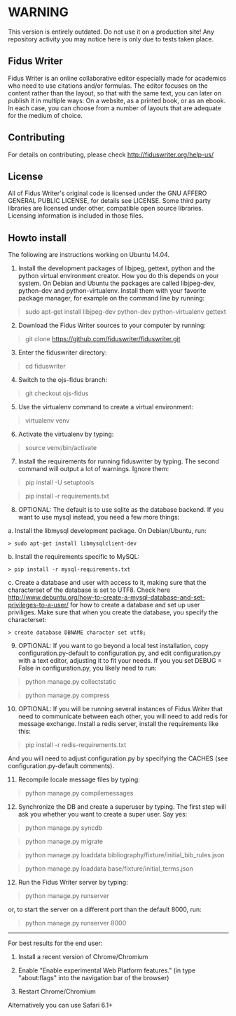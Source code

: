 WARNING
=============

This version is entirely outdated. Do not use it on a production site! Any repository activity you may notice here is only due to tests taken place.


Fidus Writer
----

Fidus Writer is an online collaborative editor especially made for academics who need to use citations and/or formulas. The editor focuses on the content rather than the layout, so that with the same text, you can later on publish it in multiple ways: On a website, as a printed book, or as an ebook. In each case, you can choose from a number of layouts that are adequate for the medium of choice.


Contributing
----

For details on contributing, please check http://fiduswriter.org/help-us/


License
----

All of Fidus Writer's original code is licensed under the GNU AFFERO GENERAL PUBLIC LICENSE, for details see LICENSE. Some third party libraries are licensed under other, compatible open source libraries. Licensing information is included in those files.


Howto install
----

The following are instructions working on Ubuntu 14.04.

1. Install the development packages of libjpeg, gettext, python and the python virtual environment creator. How you do this depends on your system. On Debian and Ubuntu the packages are called libjpeg-dev, python-dev and python-virtualenv. Install them with your favorite package manager, for example on the command line by running:

  > sudo apt-get install libjpeg-dev python-dev python-virtualenv gettext

2. Download the Fidus Writer sources to your computer by running:

  > git clone https://github.com/fiduswriter/fiduswriter.git

3. Enter the fiduswriter directory:

  > cd fiduswriter

4. Switch to the ojs-fidus branch:

  > git checkout ojs-fidus

5. Use the virtualenv command to create a virtual environment:

  > virtualenv  venv

6. Activate the virtualenv by typing:

  > source venv/bin/activate

7. Install the requirements for running  fiduswriter by typing. The second command will output a lot of warnings. Ignore them:

  > pip install -U setuptools

  > pip install -r requirements.txt

8. OPTIONAL: The default is to use sqlite as the database backend. If you want to use mysql instead, you need a few more things:

  a. Install the libmysql development package. On Debian/Ubuntu, run:

    > sudo apt-get install libmysqlclient-dev

  b. Install the requirements specific to MySQL:  

    > pip install -r mysql-requirements.txt

  c. Create a database and user with access to it, making sure that the characterset of the database is set to UTF8. Check here http://www.debuntu.org/how-to-create-a-mysql-database-and-set-privileges-to-a-user/ for how to create a database and set up user priviliges. Make sure that when you create the database, you specify the characterset:

    > create database DBNAME character set utf8;

9. OPTIONAL: If you want to go beyond a local test installation, copy configuration.py-default to configuration.py, and edit configuration.py with a text editor, adjusting it to fit your needs.
   If you you set DEBUG = False in configuration.py, you likely need to run:

  > python manage.py collectstatic

  > python manage.py compress

10. OPTIONAL: If you will be running several instances of Fidus Writer that need to communicate between each other, you will need to add redis for message exchange. Install a redis server, install the requirements like this:

  > pip install -r redis-requirements.txt

  And you will need to adjust configuration.py by specifying the CACHES (see configuration.py-default comments).

11. Recompile locale message files by typing:

  > python manage.py compilemessages

12. Synchronize the DB and create a superuser by typing. The first step will ask you whether you want to create a super user. Say yes:

  > python manage.py syncdb

  > python manage.py migrate

  > python manage.py loaddata bibliography/fixture/initial_bib_rules.json

  > python manage.py loaddata base/fixture/initial_terms.json

12. Run the Fidus Writer server by typing:

  > python manage.py runserver

  or, to start the server on a different port than the default 8000, run:

  > python manage.py runserver 8000

- - - - - -

For best results for the end user:

1. Install a recent version of Chrome/Chromium

2. Enable "Enable experimental Web Platform features." (in type "about:flags" into the navigation bar of the browser)

3. Restart Chrome/Chromium

Alternatively you can use Safari 6.1+
